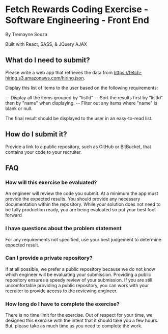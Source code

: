 # Fetch Rewards Coding Exercise - Software Engineering - Front End

By Tremayne Souza

Built with React, SASS, & JQuery AJAX


## What do I need to submit?

Please write a web app that retrieves the data from https://fetch-hiring.s3.amazonaws.com/hiring.json.

Display this list of items to the user based on the following requirements:

-- Display all the items grouped by "listId"
-- Sort the results first by "listId" then by "name" when displaying.
-- Filter out any items where "name" is blank or null.

The final result should be displayed to the user in an easy-to-read list.

## How do I submit it?

Provide a link to a public repository, such as GitHub or BitBucket, that contains your code to your recruiter.

## FAQ

### How will this exercise be evaluated?

An engineer will review the code you submit. At a minimum the app must provide the expected results. You should provide any necessary documentation within the repository. While your solution does not need to be fully production ready, you are being evaluated so put your best foot forward

### I have questions about the problem statement

For any requirements not specified, use your best judgement to determine expected result.


### Can I provide a private repository?

If at all possible, we prefer a public repository because we do not know which engineer will be evaluating your submission. Providing a public repository ensures a speedy review of your submission. If you are still uncomfortable providing a public repository, you can work with your recruiter to provide access to the reviewing engineer.

### How long do I have to complete the exercise?

There is no time limit for the exercise. Out of respect for your time, we designed this exercise with the intent that it should take you a few hours. But, please take as much time as you need to complete the work.